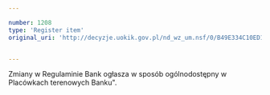 ```yaml
---

number: 1208
type: 'Register item'
original_uri: 'http://decyzje.uokik.gov.pl/nd_wz_um.nsf/0/B49E334C10ED1D44C125731E003D4E11?OpenDocument'


---
```


Zmiany w Regulaminie Bank ogłasza w sposób ogólnodostępny w Placówkach terenowych Banku".
